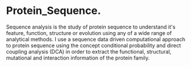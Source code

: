 # Protein_Sequence.
Sequence analysis is the study of protein sequence to understand it's feature, function, structure or evolution using any of a wide range of analytical methods. I use a sequence data driven computational approach to protein sequence using the concept conditional probability and direct coupling analysis (DCA) in order to extract the functional, structural, mutational and interaction information of the protein family.
